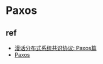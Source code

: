 # Paxos


## ref
+ [漫话分布式系统共识协议: Paxos篇](https://zhuanlan.zhihu.com/p/35737689)
+ [Paxos](https://www.zhihu.com/question/388155097/answer/1953430986881754181)